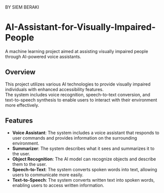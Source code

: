 BY SIEM BERAKI
# AI-Assistant-for-Visually-Impaired-People
A machine learning project aimed at assisting visually impaired people through AI-powered voice assistants.

## Overview
This project utilizes various AI technologies to provide visually impaired individuals with enhanced accessibility features. <br/>
The system includes voice recognition, speech-to-text conversion, and text-to-speech synthesis to enable users to interact with their environment more effectively.

## Features
- **Voice Assistant**: The system includes a voice assistant that responds to user commands and provides information on the surrounding environment.
- **Summarizer**: The system describes what it sees and summarizes it to the user. 
- **Object Recognition**: The AI model can recognize objects and describe them to the user.
- **Speech-to-Text**: The system converts spoken words into text, allowing users to communicate more easily.
- **Text-to-Speech**: The system converts written text into spoken words, enabling users to access written information.
